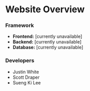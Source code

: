 # Website Overview

### Framework
- **Frontend:** [currently unavailable]
- **Backend:** [currently unavailable]
- **Database:** [currently unavailable]

### Developers
- Justin White
- Scott Draper
- Sueng Ki Lee
